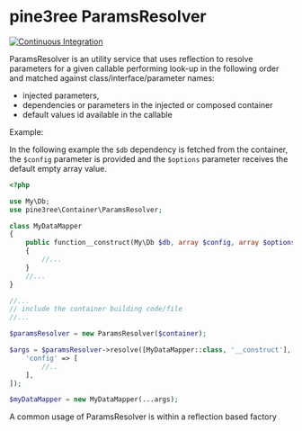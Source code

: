 # pine3ree ParamsResolver

[![Continuous Integration](https://github.com/pine3ree/pine3ree-params-resolver/actions/workflows/continuos-integration.yml/badge.svg)](https://github.com/pine3ree/pine3ree-params-resolver/actions/workflows/continuos-integration.yml)

ParamsResolver is an utility service that uses reflection to resolve parameters
for a given callable performing look-up in the following order and matched
against class/interface/parameter names:

- injected parameters,
- dependencies or parameters in the injected or composed container
- default values id available in the callable

Example:

In the following example the `$db` dependency is fetched from the container, the
`$config` parameter is provided and the `$options` parameter receives the default
empty array value.

```php
<?php

use My\Db;
use pine3ree\Container\ParamsResolver;

class MyDataMapper
{
    public function__construct(My\Db $db, array $config, array $options = [])
    {
        //...
    }
    //...
}

//...
// include the container building code/file
//...

$paramsResolver = new ParamsResolver($container);

$args = $paramsResolver->resolve([MyDataMapper::class, '__construct'], [
    'config' => [
        //..
    ],
]);

$myDataMapper = new MyDataMapper(...args);

```

A common usage of ParamsResolver is within a reflection based factory
